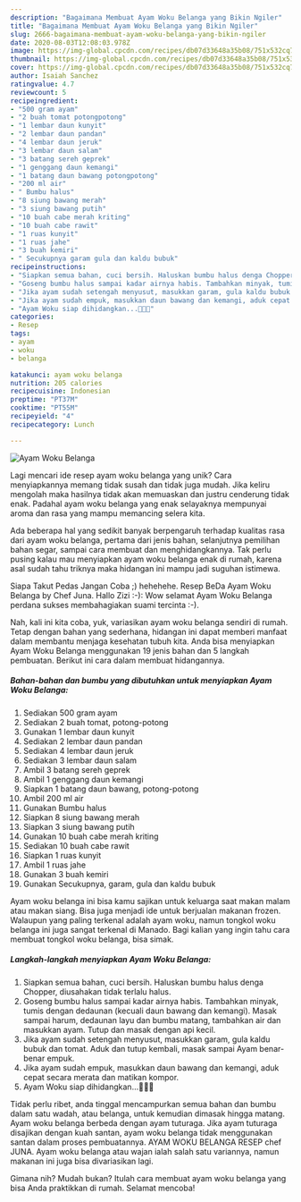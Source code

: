 ```yaml
---
description: "Bagaimana Membuat Ayam Woku Belanga yang Bikin Ngiler"
title: "Bagaimana Membuat Ayam Woku Belanga yang Bikin Ngiler"
slug: 2666-bagaimana-membuat-ayam-woku-belanga-yang-bikin-ngiler
date: 2020-08-03T12:08:03.978Z
image: https://img-global.cpcdn.com/recipes/db07d33648a35b08/751x532cq70/ayam-woku-belanga-foto-resep-utama.jpg
thumbnail: https://img-global.cpcdn.com/recipes/db07d33648a35b08/751x532cq70/ayam-woku-belanga-foto-resep-utama.jpg
cover: https://img-global.cpcdn.com/recipes/db07d33648a35b08/751x532cq70/ayam-woku-belanga-foto-resep-utama.jpg
author: Isaiah Sanchez
ratingvalue: 4.7
reviewcount: 5
recipeingredient:
- "500 gram ayam"
- "2 buah tomat potongpotong"
- "1 lembar daun kunyit"
- "2 lembar daun pandan"
- "4 lembar daun jeruk"
- "3 lembar daun salam"
- "3 batang sereh geprek"
- "1 genggang daun kemangi"
- "1 batang daun bawang potongpotong"
- "200 ml air"
- " Bumbu halus"
- "8 siung bawang merah"
- "3 siung bawang putih"
- "10 buah cabe merah kriting"
- "10 buah cabe rawit"
- "1 ruas kunyit"
- "1 ruas jahe"
- "3 buah kemiri"
- " Secukupnya garam gula dan kaldu bubuk"
recipeinstructions:
- "Siapkan semua bahan, cuci bersih. Haluskan bumbu halus denga Chopper, diusahakan tidak terlalu halus."
- "Goseng bumbu halus sampai kadar airnya habis. Tambahkan minyak, tumis dengan dedaunan (kecuali daun bawang dan kemangi). Masak sampai harum, dedaunan layu dan bumbu matang, tambahkan air dan masukkan ayam. Tutup dan masak dengan api kecil."
- "Jika ayam sudah setengah menyusut, masukkan garam, gula kaldu bubuk dan tomat. Aduk dan tutup kembali, masak sampai Ayam benar-benar empuk."
- "Jika ayam sudah empuk, masukkan daun bawang dan kemangi, aduk cepat secara merata dan matikan kompor."
- "Ayam Woku siap dihidangkan...🥘🥘🥘"
categories:
- Resep
tags:
- ayam
- woku
- belanga

katakunci: ayam woku belanga 
nutrition: 205 calories
recipecuisine: Indonesian
preptime: "PT37M"
cooktime: "PT55M"
recipeyield: "4"
recipecategory: Lunch

---
```



![Ayam Woku Belanga](https://img-global.cpcdn.com/recipes/db07d33648a35b08/751x532cq70/ayam-woku-belanga-foto-resep-utama.jpg)

Lagi mencari ide resep ayam woku belanga yang unik? Cara menyiapkannya memang tidak susah dan tidak juga mudah. Jika keliru mengolah maka hasilnya tidak akan memuaskan dan justru cenderung tidak enak. Padahal ayam woku belanga yang enak selayaknya mempunyai aroma dan rasa yang mampu memancing selera kita.

Ada beberapa hal yang sedikit banyak berpengaruh terhadap kualitas rasa dari ayam woku belanga, pertama dari jenis bahan, selanjutnya pemilihan bahan segar, sampai cara membuat dan menghidangkannya. Tak perlu pusing kalau mau menyiapkan ayam woku belanga enak di rumah, karena asal sudah tahu triknya maka hidangan ini mampu jadi suguhan istimewa.

Siapa Takut Pedas Jangan Coba ;) hehehehe. Resep BeDa Ayam Woku Belanga by Chef Juna. Hallo Zizi :-): Wow selamat Ayam Woku Belanga perdana sukses membahagiakan suami tercinta :-).


Nah, kali ini kita coba, yuk, variasikan ayam woku belanga sendiri di rumah. Tetap dengan bahan yang sederhana, hidangan ini dapat memberi manfaat dalam membantu menjaga kesehatan tubuh kita. Anda bisa menyiapkan Ayam Woku Belanga menggunakan 19 jenis bahan dan 5 langkah pembuatan. Berikut ini cara dalam membuat hidangannya.

<!--inarticleads1-->

##### Bahan-bahan dan bumbu yang dibutuhkan untuk menyiapkan Ayam Woku Belanga:

1. Sediakan 500 gram ayam
1. Sediakan 2 buah tomat, potong-potong
1. Gunakan 1 lembar daun kunyit
1. Sediakan 2 lembar daun pandan
1. Sediakan 4 lembar daun jeruk
1. Sediakan 3 lembar daun salam
1. Ambil 3 batang sereh geprek
1. Ambil 1 genggang daun kemangi
1. Siapkan 1 batang daun bawang, potong-potong
1. Ambil 200 ml air
1. Gunakan  Bumbu halus
1. Siapkan 8 siung bawang merah
1. Siapkan 3 siung bawang putih
1. Gunakan 10 buah cabe merah kriting
1. Sediakan 10 buah cabe rawit
1. Siapkan 1 ruas kunyit
1. Ambil 1 ruas jahe
1. Gunakan 3 buah kemiri
1. Gunakan  Secukupnya, garam, gula dan kaldu bubuk


Ayam woku belanga ini bisa kamu sajikan untuk keluarga saat makan malam atau makan siang. Bisa juga menjadi ide untuk berjualan makanan frozen. Walaupun yang paling terkenal adalah ayam woku, namun tongkol woku belanga ini juga sangat terkenal di Manado. Bagi kalian yang ingin tahu cara membuat tongkol woku belanga, bisa simak. 

<!--inarticleads2-->

##### Langkah-langkah menyiapkan Ayam Woku Belanga:

1. Siapkan semua bahan, cuci bersih. Haluskan bumbu halus denga Chopper, diusahakan tidak terlalu halus.
1. Goseng bumbu halus sampai kadar airnya habis. Tambahkan minyak, tumis dengan dedaunan (kecuali daun bawang dan kemangi). Masak sampai harum, dedaunan layu dan bumbu matang, tambahkan air dan masukkan ayam. Tutup dan masak dengan api kecil.
1. Jika ayam sudah setengah menyusut, masukkan garam, gula kaldu bubuk dan tomat. Aduk dan tutup kembali, masak sampai Ayam benar-benar empuk.
1. Jika ayam sudah empuk, masukkan daun bawang dan kemangi, aduk cepat secara merata dan matikan kompor.
1. Ayam Woku siap dihidangkan...🥘🥘🥘


Tidak perlu ribet, anda tinggal mencampurkan semua bahan dan bumbu dalam satu wadah, atau belanga, untuk kemudian dimasak hingga matang. Ayam woku belanga berbeda dengan ayam tuturaga. Jika ayam tuturaga disajikan dengan kuah santan, ayam woku belanga tidak menggunakan santan dalam proses pembuatannya. AYAM WOKU BELANGA RESEP chef JUNA. Ayam woku belanga atau wajan ialah salah satu variannya, namun makanan ini juga bisa divariasikan lagi. 

Gimana nih? Mudah bukan? Itulah cara membuat ayam woku belanga yang bisa Anda praktikkan di rumah. Selamat mencoba!

